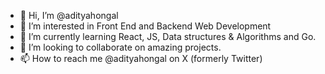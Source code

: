 - 👋 Hi, I’m @adityahongal
- 👀 I’m interested in Front End and Backend Web Development
- 🌱 I’m currently learning React, JS, Data structures & Algorithms and Go.
- 💞️ I’m looking to collaborate on amazing projects.
- 📫 How to reach me @adityahongal on X (formerly Twitter)

<!---
adityahongal/adityahongal is a ✨ special ✨ repository because its `README.md` (this file) appears on your GitHub profile.
You can click the Preview link to take a look at your changes.
--->
